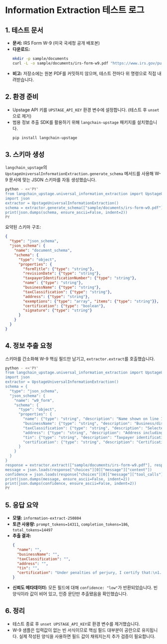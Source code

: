 # Information Extraction 테스트 로그

## 1. 테스트 문서
- **문서:** IRS Form W-9 (미국 국세청 공개 배포본)
- **다운로드:**
  ```bash
  mkdir -p sample/documents
  curl -L -o sample/documents/irs-form-w9.pdf "https://www.irs.gov/pub/irs-pdf/fw9.pdf"
  ```
- **비고:** 저장소에는 원본 PDF를 커밋하지 않으며, 테스트 전마다 위 명령으로 직접 내려받습니다.

## 2. 환경 준비
- Upstage API 키를 `UPSTAGE_API_KEY` 환경 변수에 설정합니다. (테스트 후 `unset`으로 제거)
- 범용 정보 추출 SDK를 활용하기 위해 `langchain-upstage` 패키지를 설치했습니다.
  ```bash
  pip install langchain-upstage
  ```

## 3. 스키마 생성
`langchain_upstage`의 `UpstageUniversalInformationExtraction.generate_schema` 메서드를 사용해 W-9 문서에 맞는 JSON 스키마를 자동 생성했습니다.

```bash
python - <<'PY'
from langchain_upstage.universal_information_extraction import UpstageUniversalInformationExtraction
import json
extractor = UpstageUniversalInformationExtraction()
schema = extractor.generate_schema(["sample/documents/irs-form-w9.pdf"])
print(json.dumps(schema, ensure_ascii=False, indent=2))
PY
```

요약된 스키마 구조:
```json
{
  "type": "json_schema",
  "json_schema": {
    "name": "document_schema",
    "schema": {
      "type": "object",
      "properties": {
        "formTitle": {"type": "string"},
        "revisionDate": {"type": "string"},
        "taxpayerIdentificationNumber": {"type": "string"},
        "name": {"type": "string"},
        "businessName": {"type": "string"},
        "taxClassification": {"type": "string"},
        "address": {"type": "string"},
        "exemptions": {"type": "array", "items": {"type": "string"}},
        "certification": {"type": "boolean"},
        "signature": {"type": "string"}
      }
    }
  }
}
```

## 4. 정보 추출 요청
스키마를 간소화해 W-9 핵심 필드만 남기고, `extractor.extract`를 호출했습니다.

```bash
python - <<'PY'
from langchain_upstage.universal_information_extraction import UpstageUniversalInformationExtraction
import json
extractor = UpstageUniversalInformationExtraction()
schema = {
  "type": "json_schema",
  "json_schema": {
    "name": "w9_form",
    "schema": {
      "type": "object",
      "properties": {
        "name": {"type": "string", "description": "Name shown on line 1."},
        "businessName": {"type": "string", "description": "Business/disregarded entity name on line 2."},
        "taxClassification": {"type": "string", "description": "Selected federal tax classification."},
        "address": {"type": "string", "description": "Address including city, state, ZIP."},
        "tin": {"type": "string", "description": "Taxpayer identification number (SSN or EIN)."},
        "certification": {"type": "string", "description": "Certification text summary."}
      }
    }
  }
}
response = extractor.extract(["sample/documents/irs-form-w9.pdf"], response_format=schema)
message = json.loads(response["choices"][0]["message"]["content"])
confidence = json.loads(response["choices"][0]["message"]["tool_calls"][0]["function"]["arguments"])
print(json.dumps(message, ensure_ascii=False, indent=2))
print(json.dumps(confidence, ensure_ascii=False, indent=2))
PY
```

## 5. 응답 요약
- **모델:** `information-extract-250804`
- **토큰 사용량:** `prompt_tokens=14311`, `completion_tokens=186`, `total_tokens=14497`
- **추출 결과:**
  ```json
  {
    "name": "",
    "businessName": "",
    "taxClassification": "",
    "address": "",
    "tin": "",
    "certification": "Under penalties of perjury, I certify that:\n1. The number shown on this form is my correct taxpayer identification number (or I am waiting for a number to be issued to me); and\n2. I am not subject to backup withholding because (a) I am exempt from backup withholding, or (b) I have not been notified by the Internal Revenue Service (IRS) that I am subject to backup withholding as a result of a failure to report all interest or dividends, or (c) the IRS has notified me that I am no longer subject to backup withholding; and\n3. I am a U.S. citizen or other U.S. person (defined below); and\n4. The FATCA code(s) entered on this form (if any) indicating that I am exempt from FATCA reporting is correct."
  }
  ```
- **신뢰도 메타데이터:** 모든 필드에 대해 `confidence: "low"`가 반환되었습니다. 빈 양식이라 값이 비어 있고, 인증 문단만 추출됐음을 확인했습니다.

## 6. 정리
- 테스트 종료 후 `unset UPSTAGE_API_KEY`로 환경 변수를 제거했습니다.
- W-9 샘플은 입력값이 없는 빈 서식이므로 핵심 필드 대부분이 공란으로 유지됩니다. 실제 작성된 양식을 사용하면 필드 값이 채워지는지 추가 검증이 필요합니다.
